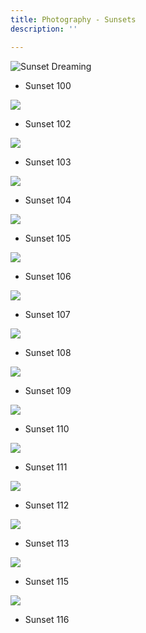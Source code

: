 ```yaml
---
title: Photography - Sunsets
description: ''

---
```

![](/assets/img/sunset-dreaming.JPEG "Sunset Dreaming")

* Sunset 100

![](/assets/img/img_9802.JPEG)

* Sunset  102

![](/assets/img/img_9959.JPEG)

* Sunset 103

![](/assets/img/img_9873.JPEG)

* Sunset 104

![](/assets/img/img_9919.JPEG)

* Sunset 105

![](/assets/img/img_9986.JPEG)

* Sunset 106

![](/assets/img/img_0350.JPEG)

* Sunset 107

![](/assets/img/img_0181.JPG)

* Sunset 108

![](/assets/img/img_0033.JPEG)

* Sunset 109

![](/assets/img/img_9934.JPEG)

* Sunset 110

![](/assets/img/img_0138.JPEG)

* Sunset 111

![](/assets/img/img_0125.JPEG)

* Sunset 112

![](/assets/img/img_9917.JPG)

* Sunset 113

![](/assets/img/img_9772.JPEG)

* Sunset 115

![](/assets/img/img_9599.JPEG)

* Sunset 116